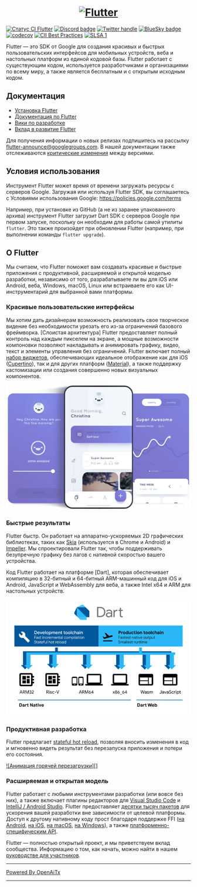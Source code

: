 <a href="https://flutter.dev/">
  <h1 align="center">
    <picture>
      <source media="(prefers-color-scheme: dark)" srcset="https://storage.googleapis.com/cms-storage-bucket/6e19fee6b47b36ca613f.png">
      <img alt="Flutter" src="https://storage.googleapis.com/cms-storage-bucket/c823e53b3a1a7b0d36a9.png">
    </picture>
  </h1>
</a>

[![Статус CI Flutter](https://flutter-dashboard.appspot.com/api/public/build-status-badge?repo=flutter)](https://flutter-dashboard.appspot.com/#/build?repo=flutter)
[![Discord badge][]][Discord instructions]
[![Twitter handle][]][Twitter badge]
[![BlueSky badge][]][BlueSky handle]
[![codecov](https://codecov.io/gh/flutter/flutter/branch/master/graph/badge.svg?token=11yDrJU2M2)](https://codecov.io/gh/flutter/flutter)
[![CII Best Practices](https://bestpractices.coreinfrastructure.org/projects/5631/badge)](https://bestpractices.coreinfrastructure.org/projects/5631)
[![SLSA 1](https://slsa.dev/images/gh-badge-level1.svg)](https://slsa.dev)

Flutter — это SDK от Google для создания красивых и быстрых пользовательских интерфейсов для мобильных устройств, веба и настольных платформ из единой кодовой базы. Flutter работает с существующим кодом, используется разработчиками и организациями по всему миру, а также является бесплатным и с открытым исходным кодом.

## Документация

* [Установка Flutter](https://flutter.dev/get-started/)
* [Документация по Flutter](https://docs.flutter.dev/)
* [Вики по разработке](./docs/README.md)
* [Вклад в развитие Flutter](https://github.com/flutter/flutter/blob/main/CONTRIBUTING.md)

Для получения информации о новых релизах подпишитесь на рассылку
[flutter-announce@googlegroups.com](https://groups.google.com/forum/#!forum/flutter-announce).
В нашей документации также отслеживаются [критические изменения](https://docs.flutter.dev/release/breaking-changes) между версиями.

## Условия использования

Инструмент Flutter может время от времени загружать ресурсы с серверов Google. Загружая или используя Flutter SDK, вы соглашаетесь с Условиями использования Google: https://policies.google.com/terms

Например, при установке из GitHub (а не из заранее упакованного архива) инструмент Flutter загрузит Dart SDK с серверов Google при первом запуске, поскольку он необходим для работы самой утилиты `flutter`. Это также произойдет при обновлении Flutter (например, при выполнении команды `flutter upgrade`).

## О Flutter

Мы считаем, что Flutter поможет вам создавать красивые и быстрые приложения с продуктивной, расширяемой и открытой моделью разработки, независимо от того, разрабатываете ли вы для iOS или Android, веба, Windows, macOS, Linux или встраиваете его как UI-инструментарий для выбранной вами платформы.

### Красивые пользовательские интерфейсы

Мы хотим дать дизайнерам возможность реализовать свое творческое видение без необходимости урезать его из-за ограничений базового фреймворка. [Слоистая архитектура] Flutter предоставляет полный контроль над каждым пикселем на экране, а мощные возможности компоновки позволяют накладывать и анимировать графику, видео, текст и элементы управления без ограничений. Flutter включает полный [набор виджетов][widget catalog], обеспечивающих идеальное отображение как для iOS ([Cupertino]), так и для других платформ ([Material]), а также поддержку кастомизации или создания совершенно новых визуальных компонентов.

<p align="center"><img src="https://github.com/flutter/website/blob/main/src/content/assets/images/docs/homepage/reflectly-hero-600px.png?raw=true" alt="Изображение Reflectly"></p>

### Быстрые результаты

Flutter быстр. Он работает на аппаратно-ускоряемых 2D графических библиотеках, таких как [Skia] (используется в Chrome и Android) и [Impeller]. Мы спроектировали Flutter так, чтобы поддерживать безупречную графику без лагов с нативной скоростью вашего устройства.

Код Flutter работает на платформе [Dart], которая обеспечивает компиляцию в 32-битный и 64-битный ARM-машинный код для iOS и Android, JavaScript и WebAssembly для веба, а также Intel x64 и ARM для настольных устройств.

<p align="center"><img src="https://github.com/flutter/website/blob/main/src/content/assets/images/docs/homepage/dart-diagram-small.png?raw=true" alt="Диаграмма Dart"></p>

### Продуктивная разработка

Flutter предлагает [stateful hot reload][Hot reload], позволяя вносить изменения в код и мгновенно видеть результат без перезапуска приложения и потери его состояния.

[![Анимация горячей перезагрузки][]][Hot reload]

### Расширяемая и открытая модель

Flutter работает с любыми инструментами разработки (или вовсе без них), а также включает плагины редакторов для [Visual Studio Code] и [IntelliJ / Android Studio]. Flutter предоставляет [десятки тысяч пакетов][Flutter packages] для ускорения вашей разработки вне зависимости от целевой платформы. Доступ к другому нативному коду прост благодаря поддержке FFI ([на Android][Android FFI], [на iOS][iOS FFI], [на macOS][macOS FFI], [на Windows][Windows FFI]), а также [платформенно-специфическим API][platform channels].

Flutter — полностью открытый проект, и мы приветствуем вклад сообщества.
Информацию о том, как начать, можно найти в нашем [руководстве для участников](CONTRIBUTING.md).

[flutter.dev]: https://flutter.dev
[Discord instructions]: ./docs/contributing/Chat.md
[Discord badge]: https://img.shields.io/discord/608014603317936148?logo=discord
[Twitter handle]: https://img.shields.io/twitter/follow/flutterdev.svg?style=social&label=Follow
[Twitter badge]: https://twitter.com/intent/follow?screen_name=flutterdev
[BlueSky badge]: https://img.shields.io/badge/Bluesky-0285FF?logo=bluesky&logoColor=fff&label=Follow%20me%20on&color=0285FF
[BlueSky handle]: https://bsky.app/profile/flutter.dev
[layered architecture]: https://docs.flutter.dev/resources/inside-flutter
[architectural overview]: https://docs.flutter.dev/resources/architectural-overview
[widget catalog]: https://flutter.dev/widgets/
[Cupertino]: https://docs.flutter.dev/development/ui/widgets/cupertino
[Material]: https://docs.flutter.dev/development/ui/widgets/material
[Skia]: https://skia.org/
[Dart platform]: https://dart.dev/
[Hot reload animation]: https://github.com/flutter/website/blob/main/src/content/assets/images/docs/tools/android-studio/hot-reload.gif?raw=true
[Hot reload]: https://docs.flutter.dev/development/tools/hot-reload
[Visual Studio Code]: https://marketplace.visualstudio.com/items?itemName=Dart-Code.flutter
[IntelliJ / Android Studio]: https://plugins.jetbrains.com/plugin/9212-flutter
[Flutter packages]: https://pub.dev/flutter
[Android FFI]: https://docs.flutter.dev/development/platform-integration/android/c-interop
[iOS FFI]: https://docs.flutter.dev/development/platform-integration/ios/c-interop
[macOS FFI]: https://docs.flutter.dev/development/platform-integration/macos/c-interop
[Windows FFI]: https://docs.flutter.dev/development/platform-integration/windows/building#integrating-with-windows
[platform channels]: https://docs.flutter.dev/development/platform-integration/platform-channels
[interop example]: https://github.com/flutter/flutter/tree/main/examples/platform_channel
[Impeller]: https://docs.flutter.dev/perf/impeller


---


[Powered By OpenAiTx](https://github.com/OpenAiTx/OpenAiTx)


---